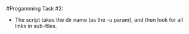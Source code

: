 #Progamming Task #2:
* The script takes the dir name (as the -u param), and then look for all links in sub-files.
